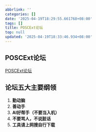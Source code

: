 ```yaml
---
abbrlink: ''
categories: []
date: '2025-04-19T18:29:55.661768+08:00'
tags: []
title: POSCExt论坛
top: null
updated: '2025-04-19T18:33:46.934+08:00'
---
```

## POSCExt论坛

[POSCExt论坛](yd.wo.sd "勤动脑哟！")

## 论坛五大主要纲领

1. **勤动脑**
2. **善动手**
3. **AI好帮手（不要当入机）**
4. **不要骂人，不说脏话**
5. **工具请上网搜自行下载**
